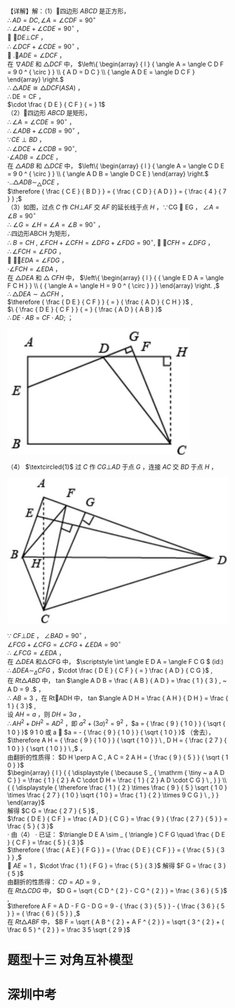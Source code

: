 【详解】解：（1）四边形 $A B C D$ 是正方形，  
$\therefore A D = D C , \angle A = \angle C D F = 9 0 ^ { \circ }$   
$\therefore \angle A D E + \angle C D E = 9 0 ^ { \circ }$ ，  
 $\cdot D E \bot C F$ ，  
$\therefore \angle D C F + \angle C D E = 9 0 ^ { \circ }$ ，  
 $. \angle A D E = \angle D C F$ ，  
在 $\nabla A D E$ 和 $\triangle D C F$ 中， $\left\{ \begin{array} { l } { \angle A = \angle C D F = 9 0 ^ { \circ } } \\ { A D = D C } \\ { \angle A D E = \angle D C F } \end{array} \right.$   
$\therefore \triangle A D E \cong \triangle D C F ( A S A )$ ，  
$\therefore \mathrm { D E } = \mathrm { C F }$ ，  
$\cdot \frac { D E } { C F } { = } 1$   
（2）四边形 $A B C D$ 是矩形，  
$\therefore \angle A = \angle C D E = 9 0 ^ { \circ }$ ，  
$\therefore \angle A D B + \angle C D B = 9 0 ^ { \circ }$ ，  
$\because C E \perp B D$ ，  
$\therefore \angle D C E + \angle C D B = 9 0 ^ { \circ } ,$   
$\cdot \angle A D B = \angle D C E$ ，  
在 $\triangle A D B$ 和 $\triangle D C E$ 中， $\left\{ \begin{array} { l } { \angle A = \angle C D E = 9 0 ^ { \circ } } \\ { \angle A D B = \angle D C E } \end{array} \right.$   
$\cdot . . \triangle A D B \sim _ { \triangle } D C E$ ，  
$\therefore { \frac { C E } { B D } } = { \frac { C D } { A D } } = { \frac { 4 } { 7 } } ;$   
（3）如图，过点 $C$ 作 $C H \bot A F$ 交 $A F$ 的延长线于点 $H$ ，∵CG  EG ， $\angle A = \angle B = 9 0 ^ { \circ }$   
∴ $\angle G = \angle H = \angle A = \angle B = 9 0 ^ { \circ }$ ，  
∴四边形ABCH 为矩形，  
∴ $B = C H ~ , ~ \angle F C H + \angle C F H = \angle D F G + \angle F D G = 9 0 ^ { \circ } ,$  $\angle C F H = \angle D F G$ ，  
$\therefore \angle F C H = \angle F D G$ ，  
 $\cdot \angle E D A = \angle F D G$ ，  
$\cdot \angle F C H = \angle E D A$ ，  
在 $\triangle D E A$ 和 $\triangle \ C F H$ 中， $\left\{ \begin{array} { l } { { \angle E D A = \angle F C H } } \\ { { \angle A = \angle H = 9 0 ^ { \circ } } } \end{array} \right. ,$   
$\therefore \triangle D E A \sim \triangle C F H$ ，  
$\therefore { \frac { D E } { C F } } { = } { \frac { A D } { C H } }$ ,  
$\ { \frac { D E } { C F } } { = } { \frac { A D } { A B } }$   
$\therefore D E \cdot A B = C F \cdot A D ;$ ；

![](<../../qs_image_DB/专题1-2_一文吃透相似三角形12个模型·共14类题型（解析版）/6d7d7739242e5fa79613f70e0d79246fa22ace5e8ee46ca0212f7819975ce607.jpg>)

（4） $\textcircled{1}$ 过 $C$ 作 $C G \bot A D$ 于点 $G$ ，连接 $A C$ 交 $B D$ 于点 $H$ ，

![](<../../qs_image_DB/专题1-2_一文吃透相似三角形12个模型·共14类题型（解析版）/bbe60078e74e6af71c3aee12952921d8dccc55fccd670ed74f54a11fd22beca0.jpg>)

∵ $C F \bot D E$ ， $\angle B A D = 9 0 ^ { \circ }$ ，  
$\angle F C G + \angle C F G = \angle C F G + \angle E D A = 9 0 ^ { \circ }$   
∴ $\angle F C G = \angle E D A$ ，  
在 $\triangle D E A$ 和△CFG 中， $\scriptstyle \int \angle E D A = \angle F C G $ (id:)  
$\therefore \Delta D E A \sim _ { \Delta } C F G$ ，$\cdot \frac { D E } { C F } { = } \frac { A D } { C G }$ ,  
在 $R t \triangle A B D$ 中， tan $\angle A D B = \frac { A B } { A D } = \frac { 1 } { 3 } , ~ A D = 9 .$ ，  
∴ $A B = 3$ ，在 RtADH 中， tan $\angle A D H = \frac { A H } { D H } = \frac { 1 } { 3 }$ ,  
设 $A H = a$ ，则 $D H = 3 a$ ，  
$\therefore A H ^ { 2 } + D H ^ { 2 } = A D ^ { 2 }$ ，即 $a ^ { 2 } + \left( 3 a \right) ^ { 2 } = 9 ^ { 2 }$ ，$a = { \frac { 9 } { 1 0 } } { \sqrt { 1 0 } }$ 9 1 0 或 a  $a = - { \frac { 9 } { 1 0 } } { \sqrt { 1 0 } }$ （舍去），  
$\therefore A H = { \frac { 9 } { 1 0 } } { \sqrt { 1 0 } } \ , D H = { \frac { 2 7 } { 1 0 } } { \sqrt { 1 0 } } \ ,$ ，  
由翻折的性质得： $D H \perp A C , A C = 2 A H = { \frac { 9 } { 5 } } { \sqrt { 1 0 } }$   
$\begin{array} { l } { { \displaystyle { \because S _ { \mathrm { \tiny ~ a A D C } } = \frac { 1 } { 2 } A C \cdot D H = \frac { 1 } { 2 } A D \cdot C G } \ , } } \\ { { \displaystyle { \therefore \frac { 1 } { 2 } \times \frac { 9 } { 5 } \sqrt { 1 0 } \times \frac { 2 7 } { 1 0 } \sqrt { 1 0 } = \frac { 1 } { 2 } \times 9 C G } \ , } } \end{array}$   
解得 $C G = \frac { 2 7 } { 5 }$ ,  
$\frac { D E } { C F } = \frac { A D } { C G } = \frac { 9 } { \frac { 2 7 } { 5 } } = \frac { 5 } { 3 }$   
$\cdot$ 由（4） $\cdot$ 已证： $\triangle D E A \sim _ { \triangle } C F G \quad \frac { D E } { C F } = \frac { 5 } { 3 }$   
$\therefore { \frac { A E } { F G } } = { \frac { D E } { C F } } = { \frac { 5 } { 3 } } ,$   
 $A E = 1$ ，$\cdot \frac { 1 } { F G } = \frac { 5 } { 3 }$ 解得 $F G = \frac { 3 } { 5 }$   
由翻折的性质得： $C D = A D = 9$ ，  
在 $R t \triangle C D G$ 中， $D G = \sqrt { C D ^ { 2 } - C G ^ { 2 } } = \frac { 3 6 } { 5 }$ ,  
$\therefore A F = A D - F G - D G = 9 - { \frac { 3 } { 5 } } - { \frac { 3 6 } { 5 } } = { \frac { 6 } { 5 } } ,$   
在 $R t \triangle A B F$ 中， $B F = \sqrt { A B ^ { 2 } + A F ^ { 2 } } = \sqrt { 3 ^ { 2 } + ( \frac 6 5 ) ^ { 2 } } = \frac 3 5 \sqrt { 2 9 }$

# 题型十三 对角互补模型

# 深圳中考

